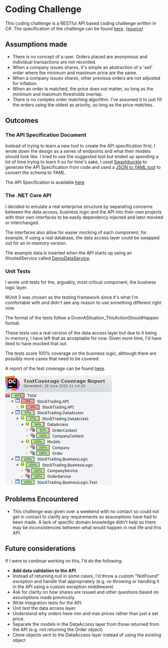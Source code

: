 # Coding Challenge

This coding challenge is a RESTful API based coding challenge written in C#. The specification of the challenge can be found [here](Challenge.md). _([source](https://github.com/blackfinch-devops/Test-Api/blob/ef2147b3446afbc3ab4476bd1bdf40c8e3459e26/README.md))_

## Assumptions made

- There is no concept of a user. Orders placed are anonymous and individual transactions are not recorded.
- When a company issues shares, it's simple an abstraction of a 'sell' order where the minimum and maximum price are the same.
- When a company issues shares, other previous orders are not adjusted for inflation.
- When an order is matched, the price does not matter, so long as the minimum and maximum thresholds overlap.
- There is no complex order matching algorithm. I've assumed it to just fill the orders using the oldest as priority, so long as the price matches.

## Outcomes

### The API Specification Document

Instead of trying to learn a new tool to create the API specification first, I wrote down the design as a series of endpoints and what their models should look like. I tried to use the suggested tool but ended up spending a lot of time trying to learn it so for time's sake, I used [Swashbuckle](https://github.com/domaindrivendev/Swashbuckle.AspNetCore) to generate the API Specification from code and used a [JSON to YAML tool](https://www.json2yaml.com) to convert the schema to YAML.

The API Specification is available [here](API-Specification.yml)

### The .NET Core API

I decided to emulate a real enterprise structure by separating concerns between the data access, business logic and the API into their own projects with their own interfaces to be easily dependency injected and later mocked or interchanged.

The interfaces also allow for easier mocking of each component, for example, if using a real database, the data access layer could be swapped out for an in-memory version.

The example data is inserted when the API starts up using an IHostedService called [DemoDataService](StockTrading.API/DemoDataService.cs).

### Unit Tests

I wrote unit tests for the, arguably, most critical component, the business logic layer.

NUnit 3 was chosen as the testing framework since it's what I'm comfortable with and didn't see any reason to use something different right now.

The format of the tests follow a GivenASituation_ThisActionShouldHappen format.

These tests use a real version of the data access layer but due to it being in-memory, I have left that as acceptable for now. Given more time, I'd have liked to have mocked that out.

The tests score 100% coverage on the business logic, although there are possibly more cases that need to be covered.

A report of the test coverage can be found [here](TestCoverage.zip).

![A screenshot of the dotCover test coverage report](TestCoverage.png "Test coverage screenshot")

## Problems Encountered

- This challenge was given over a weekend with no contact so could not get in contact to clarify any requirements so assumptions have had to been made. A lack of specific domain knowledge didn't help so there may be inconsistencies between what would happen in real life and this API.

## Future considerations

If I were to continue working on this, I'd do the following:

- **Add data validation to the API**
- Instead of returning null in some cases, I'd throw a custom "NotFound" exception and handle that appropriately (e.g. re-throwing or handling it in the API using a custom exception middleware)
- Ask for clarity on how shares are issued and other questions based on assumptions made previously.
- Write integration tests for the API.
- Unit test the data access layer.
- Understand why orders have min and max prices rather than just a set price.
- Separate the models in the DataAccess layer from those returned from the API (e.g. not returning the Order object)
- Clone objects sent to the DataAccess layer instead of using the existing object
